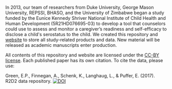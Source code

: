 In 2013, our team of researchers from Duke University, George Mason University, REPSSI, BHASO, and the University of Zimbabwe began a study funded by the Eunice Kennedy Shriver National Institute of Child Health and Human Development (5R21HD076695-03) to develop a tool that counselors could use to assess and monitor a caregiver’s readiness and self-efficacy to disclose a child's serostatus to the child. We created this repository and [website](https://ericpgreen.github.io/r2d2/index.html) to store all study-related products and data. New material will be released as academic manuscripts enter production.

All contents of this repository and website are licensed under the [CC-BY license](https://creativecommons.org/licenses/by/4.0/). Each published paper has its own citation. To cite the data, please use:

Green, E.P., Finnegan, A., Schenk, K., Langhaug, L., & Puffer, E. (2017). R2D2 data repository. [![DOI](https://zenodo.org/badge/115128290.svg)](https://zenodo.org/badge/latestdoi/115128290)